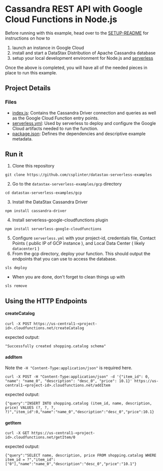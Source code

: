 # Cassandra REST API with Google Cloud Functions in Node.js
Before running with this example, head over to the [SETUP-README](SETUP-README.md) for instructions on how to 
1. launch an instance in Google Cloud
2. install and start a DataStax Distribution of Apache Cassandra database
3. setup your local development environment for Node.js and [serverless](https://serverless.com)

Once the above is completed, you will have all of the needed pieces in place to run this example.

## Project Details
### Files
- [index.js](index.js): Contains the Cassandra Driver connection and queries as well as the Google Cloud Function entry points.
- [serverless.yml](serverless.yml): Used by serverless to deploy and configure the Google Cloud artifacts needed to run the function.
- [package.json](package.json): Defines the dependencies and descriptive example metadata.

## Run it
1. Clone this repository
```
git clone https://github.com/csplinter/datastax-serverless-examples
```
2. Go to the `datastax-serverless-examples/gcp` directory
```
cd datastax-serverless-examples/gcp
```
3. Install the DataStax Cassandra Driver
```
npm install cassandra-driver
```
4. Install serverless-google-cloudfunctions plugin
```
npm install serverless-google-cloudfunctions
```
5. Configure `serverless.yml` with your project-id, credentials file, Contact Points ( public IP of GCP instance ), and Local Data Center ( likely `datacenter1` )
6. From the gcp directory, deploy your function. This should output the endpoints that you can use to access the database.
```
sls deploy
```
* When you are done, don't forget to clean things up with
```
sls remove
```

## Using the HTTP Endpoints
#### createCatalog
```
curl -X POST https://us-central1-<project-id>.cloudfunctions.net/createCatalog
````
expected output:
```
"Successfully created shopping.catalog schema"
```
#### addItem
Note the `-H "Content-Type:application/json"` is required here.
```
curl -X POST -H "Content-Type:application/json" -d '{"item_id": 0, "name": "name_0", "description": "desc_0", "price": 10.1}' https://us-central1-<project-id>.cloudfunctions.net/addItem
```
expected output:
```
{"query":"INSERT INTO shopping.catalog (item_id, name, description, price) VALUES (?, ?, ?, ?)","item_id":0,"name":"name_0","description":"desc_0","price":10.1}
```
#### getItem
```
curl -X GET https://us-central1-<project-id>.cloudfunctions.net/getItem/0
```
expected output:
```
{"query":"SELECT name, description, price FROM shopping.catalog WHERE item_id = ?","item_id":["0"],"name":"name_0","description":"desc_0","price":"10.1"}
```
